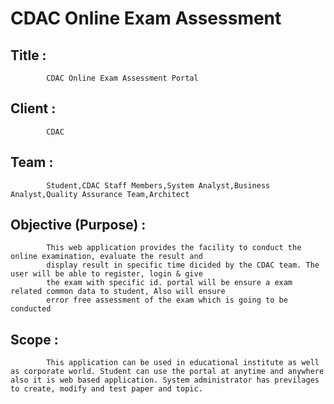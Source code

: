 # CDAC Online Exam Assessment
## Title : 
            CDAC Online Exam Assessment Portal
## Client :
            CDAC
## Team :  
            Student,CDAC Staff Members,System Analyst,Business Analyst,Quality Assurance Team,Architect
## Objective (Purpose) :
            This web application provides the facility to conduct the online examination, evaluate the result and 
            display result in specific time dicided by the CDAC team. The user will be able to register, login & give
            the exam with specific id. portal will be ensure a exam related common data to student, Also will ensure
            error free assessment of the exam which is going to be conducted
## Scope :
            This application can be used in educational institute as well as corporate world. Student can use the portal at anytime and anywhere also it is web based application. System administrator has previlages to create, modify and test paper and topic.
            
